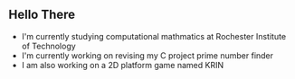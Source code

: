 ## Hello There

- I'm currently studying computational mathmatics at Rochester Institute of Technology
- I'm currently working on revising my C project prime number finder
- I am also working on a 2D platform game named KRIN

<!--
**cainisdelta1/cainisdelta1** is a ✨ _special_ ✨ repository because its `README.md` (this file) appears on your GitHub profile.

Here are some ideas to get you started:

- 🔭 I’m currently working on ...
- 🌱 I’m currently learning ...
- 👯 I’m looking to collaborate on ...
- 🤔 I’m looking for help with ...
- 💬 Ask me about ...
- 📫 How to reach me: ...
- 😄 Pronouns: ...
- ⚡ Fun fact: ...
-->
